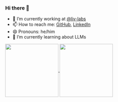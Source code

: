 ### Hi there 👋

- 🔭 I’m currently working at [@liv-labs](https://github.com/liv-labs)
- 📫 How to reach me: [GitHub](https://github.com/traxmaxx), [LinkedIn](https://www.linkedin.com/in/alexander-r-b0ab4477/)
- 😄 Pronouns: he/him
- 🌱 I’m currently learning about LLMs

<a href="https://github.com/anuraghazra/github-readme-stats">
  <img height=170 align="center" src="https://github-readme-stats.vercel.app/api?username=Traxmaxx&count_private=true&show_icons=true&card_width=180&theme=synthwave" />
</a>
<a href="https://github.com/anuraghazra/convoychat">
  <img height=170 align="center" src="https://github-readme-stats.vercel.app/api/top-langs?username=traxmaxx&layout=compact&langs_count=8&card_width=180&theme=synthwave" />
</a>
